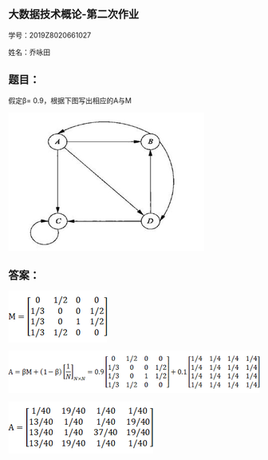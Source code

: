 ## 大数据技术概论-第二次作业

学号：2019Z8020661027

姓名：乔咏田

## 题目：

假定β= 0.9，根据下图写出相应的A与M

![img](img/big_data_clip_image004.jpg)

## 答案：

![img](img/big_data_clip_image006.gif)

![img](img/big_data_clip_image008.gif)

![img](img/big_data_clip_image010.gif)